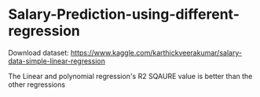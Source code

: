 # Salary-Prediction-using-different-regression

Download dataset: https://www.kaggle.com/karthickveerakumar/salary-data-simple-linear-regression

The Linear and polynomial regression's R2 SQAURE value is better than the other regressions
